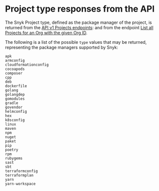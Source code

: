 # Project type responses from the API

The Snyk Project type, defined as the package manager of the project, is returned from the [API v1 Projects endpoints](../reference/projects-v1.md): and from the endpoint [List all Projects for an Org with the given Org ID](../reference/projects.md#orgs-org_id-projects).

The following is a list of the possible `type` values that may be returned, representing the package managers supported by Snyk:

`apk`\
`armconfig`\
`cloudformationconfig`\
`cocoapods`\
`composer`\
`cpp`\
`deb`\
`dockerfile`\
`golang`\
`golangdep`\
`gomodules`\
`gradle`\
`govendor`\
`helmconfig`\
`hex`\
`k8sconfig`\
`linux`\
`maven`\
`npm`\
`nuget`\
`paket`\
`pip`\
`poetry`\
`rpm`\
`rubygems`\
`sast`\
`sbt`\
`terraformconfig`\
`terraformplan`\
`yarn`\
`yarn-workspace`
